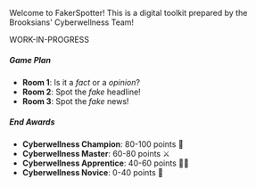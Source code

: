 ﻿Welcome to FakerSpotter! This is a digital toolkit prepared by the Brooksians' Cyberwellness Team!

WORK-IN-PROGRESS

##### Game Plan

* **Room 1**: Is it a _fact_ or a _opinion_?
* **Room 2**: Spot the _fake_ headline!
* **Room 3**: Spot the _fake_ news!

##### End Awards

* **Cyberwellness Champion**: 80-100 points 👑
* **Cyberwellness Master**: 60-80 points ⚔
* **Cyberwellness Apprentice**: 40-60 points 💁‍♂️
* **Cyberwellness Novice**: 0-40 points 🤔